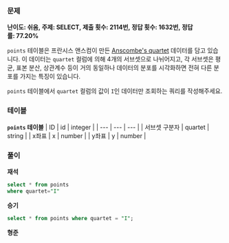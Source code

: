### 문제

**난이도: 쉬움, 주제: SELECT, 제출 횟수: 2114번, 정답 횟수: 1632번, 정답률: 77.20%**

`points` 테이블은 프란시스 앤스컴이 만든 [Anscombe's quartet](https://en.wikipedia.org/wiki/Anscombe%27s_quartet) 데이터를 담고 있습니다. 이 데이터는 `quartet` 컬럼에 의해 4개의 서브셋으로 나뉘어지고, 각 서브셋은 평균, 표본 분산, 상관계수 등이 거의 동일하나 데이터의 분포를 시각화하면 전혀 다른 분포를 가지는 특징이 있습니다.

`points` 테이블에서 `quartet` 컬럼의 값이 `I`인 데이터만 조회하는 쿼리를 작성해주세요.

### 테이블
**`points` 테이블**
| ID | id | integer |
| --- | --- | --- |
| 서브셋 구분자 | quartet | string |
| x좌표 | x | number |
| y좌표 | y | number |

### 풀이

**재석**

```sql
select * from points
where quartet="I"
```

**승기**

```sql
select * from points where quartet = "I";

```

**형준**

```sql

```
